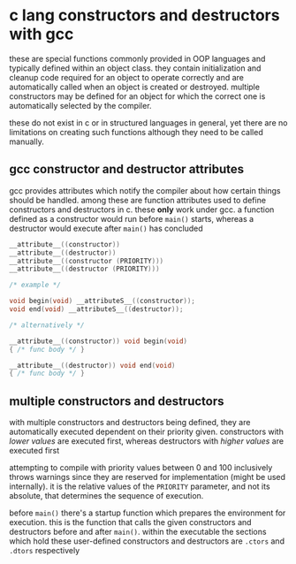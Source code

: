 # c lang constructors and destructors with gcc

these are special functions commonly provided in OOP languages and typically
defined within an object class. they contain initialization and cleanup code
required for an object to operate correctly and are automatically called when
an object is created or destroyed. multiple constructors may be defined for an
object for which the correct one is automatically selected by the compiler.

these do not exist in c or in structured languages in general, yet there are
no limitations on creating such functions although they need to be called
manually.

## gcc constructor and destructor attributes

gcc provides attributes which notify the compiler about how certain things
should be handled. among these are function attributes used to define
constructors and destructors in c. these __only__ work under gcc. a function
defined as a constructor would run before `main()` starts, whereas a destructor
would execute after `main()` has concluded

```c
__attribute__((constructor))
__attribute__((destructor))
__attribute__((constructor (PRIORITY)))
__attribute__((destructor (PRIORITY)))

/* example */

void begin(void) __attributeS__((constructor));
void end(void) __attributeS__((destructor));

/* alternatively */

__attribute__((constructor)) void begin(void)
{ /* func body */ }

__attribute__((destructor)) void end(void)
{ /* func body */ }
```

## multiple constructors and destructors

with multiple constructors and destructors being defined, they are automatically
executed dependent on their priority given. constructors with _lower values_ are
executed first, whereas destructors with _higher values_ are executed first

attempting to compile with priority values between 0 and 100 inclusively throws
warnings since they are reserved for implementation (might be used internally).
it is the relative values of the `PRIORITY` parameter, and not its absolute,
that determines the sequence of execution.

before `main()` there's a startup function which prepares the environment for
execution. this is the function that calls the given constructors and
destructors before and after `main()`. within the executable the sections which
hold these user-defined constructors and destructors are `.ctors` and `.dtors`
respectively
